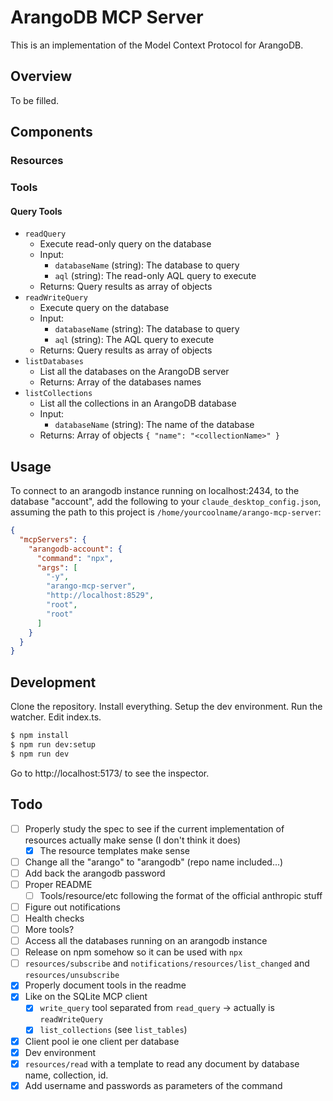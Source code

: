 # ArangoDB MCP Server

This is an implementation of the Model Context Protocol for ArangoDB.

## Overview

To be filled.

## Components

### Resources

### Tools

#### Query Tools

- `readQuery`
  - Execute read-only query on the database
  - Input:
    - `databaseName` (string): The database to query
    - `aql` (string): The read-only AQL query to execute
  - Returns: Query results as array of objects
- `readWriteQuery`
  - Execute query on the database
  - Input:
    - `databaseName` (string): The database to query
    - `aql` (string): The AQL query to execute
  - Returns: Query results as array of objects
- `listDatabases`
  - List all the databases on the ArangoDB server
  - Returns: Array of the databases names
- `listCollections`
  - List all the collections in an ArangoDB database
  - Input:
    - `databaseName` (string): The name of the database
  - Returns: Array of objects `{ "name": "<collectionName>" }`

## Usage

To connect to an arangodb instance running on localhost:2434, to the database "account", add the following to your `claude_desktop_config.json`, assuming the path to this project is `/home/yourcoolname/arango-mcp-server`:

```json
{
  "mcpServers": {
    "arangodb-account": {
      "command": "npx",
      "args": [
        "-y",
        "arango-mcp-server",
        "http://localhost:8529",
        "root",
        "root"
      ]
    }
  }
}
```

## Development

Clone the repository.
Install everything.
Setup the dev environment.
Run the watcher.
Edit index.ts.

```sh
$ npm install
$ npm run dev:setup
$ npm run dev
```

Go to http://localhost:5173/ to see the inspector.

## Todo

- [ ] Properly study the spec to see if the current implementation of resources actually make sense (I don't think it does)
  - [x] The resource templates make sense
- [ ] Change all the "arango" to "arangodb" (repo name included...)
- [ ] Add back the arangodb password
- [ ] Proper README
  - [ ] Tools/resource/etc following the format of the official anthropic stuff
- [ ] Figure out notifications
- [ ] Health checks
- [ ] More tools?
- [ ] Access all the databases running on an arangodb instance
- [ ] Release on npm somehow so it can be used with `npx`
- [ ] `resources/subscribe` and `notifications/resources/list_changed` and `resources/unsubscribe`
- [x] Properly document tools in the readme
- [x] Like on the SQLite MCP client
  - [x] `write_query` tool separated from `read_query` -> actually is `readWriteQuery`
  - [x] `list_collections` (see `list_tables`)
- [x] Client pool ie one client per database
- [x] Dev environment
- [x] `resources/read` with a template to read any document by database name, collection, id.
- [x] Add username and passwords as parameters of the command
